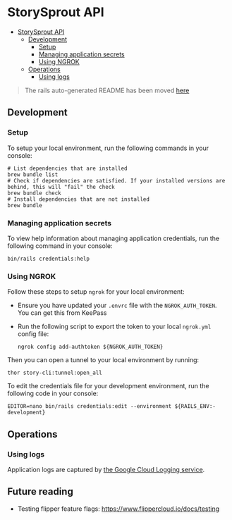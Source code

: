 # StorySprout API

<!-- TOC -->
* [StorySprout API](#storysprout-api)
  * [Development](#development)
    * [Setup](#setup-)
    * [Managing application secrets](#managing-application-secrets)
    * [Using NGROK](#using-ngrok)
  * [Operations](#operations)
    * [Using logs](#using-logs)
<!-- TOC -->

> The rails auto-generated README has been moved [here](docs/RAILS.md)

## Development

### Setup 

To setup your local environment, run the following commands in your console:

```shell
# List dependencies that are installed
brew bundle list 
# Check if dependencies are satisfied. If your installed versions are behind, this will "fail" the check 
brew bundle check 
# Install dependencies that are not installed
brew bundle
```

### Managing application secrets

To view help information about managing application credentials, run the following command in your console:

```shell
bin/rails credentials:help
```

### Using NGROK

Follow these steps to setup `ngrok` for your local environment:

- Ensure you have updated your `.envrc` file with the `NGROK_AUTH_TOKEN`. You can get this from KeePass
- Run the following script to export the token to your local `ngrok.yml` config file:

  ```shell
  ngrok config add-authtoken ${NGROK_AUTH_TOKEN}
  ```
Then you can open a tunnel to your local environment by running:
```shell
thor story-cli:tunnel:open_all
```

To edit the credentials file for your development environment, run the following code in your console:

```shell
EDITOR=nano bin/rails credentials:edit --environment ${RAILS_ENV:-development}
```

## Operations

### Using logs

Application logs are captured by [the Google Cloud Logging service](https://cloud.google.com/logging/docs?_ga=2.7398139.-852036619.1641716250).

## Future reading

- Testing flipper feature flags: https://www.flippercloud.io/docs/testing

